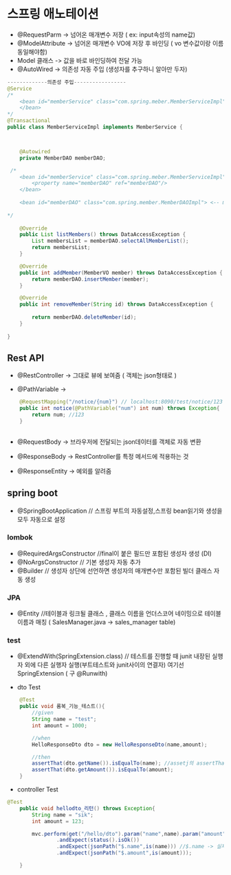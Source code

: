 # 스프링 애노테이션

- @RequestParm -> 넘어온 매개변수 저장 ( ex: input속성의 name값)
- @ModelAttribute -> 넘어온 매개변수 VO에 저장 후 바인딩 ( vo 변수값이랑 이름 동일해야함)
- Model 클래스 -> 값을 바로 바인딩하여 전달 가능
- @AutoWired -> 의존성 자동 주입 (생성자를 추구하니 알아만 두자)
```java
-------------의존성 주입-----------------
@Service
/*
	<bean id="memberService" class="com.spring.meber.MemberServiceImpl">
	</bean>
*/
@Transactional
public class MemberServiceImpl implements MemberService {



	@Autowired
	private MemberDAO memberDAO;

 /*
	<bean id="memberService" class="com.spring.meber.MemberServiceImpl">
		<property name="memberDAO" ref="memberDAO"/>
	</bean>
	
	<bean id="memberDAO" class="com.spring.member.MemberDAOImpl"> <-- memberDAOImpl에서 이미 생성 됨
	
*/ 
	
	@Override
	public List listMembers() throws DataAccessException {
		List membersList = memberDAO.selectAllMemberList();
		return membersList;
	}

	@Override
	public int addMember(MemberVO member) throws DataAccessException {
		return memberDAO.insertMember(member);
	}

	@Override
	public int removeMember(String id) throws DataAccessException {
		
		return memberDAO.deleteMember(id);
	}
	
}

```

## Rest API

- @RestController -> 그대로 뷰에 보여줌 ( 객체는 json형태로 )

- @PathVariable -> 
```java
	@RequestMapping("/notice/{num}") // localhost:8090/test/notice/123
 	public int notice(@PathVariable("num") int num) throws Exception{
		return num; //123 
	}
	
```

- @RequestBody -> 브라우저에 전달되는 json데이터를 객체로 자동 변환

- @ResponseBody -> RestController를 특정 메서드에 적용하는 것

- @ResponseEntity -> 예외를 알려줌



## spring boot

- @SpringBootApplication // 스프링 부트의 자동설정,스프링 bean읽기와 생성을 모두 자동으로 설정

### lombok

- @RequiredArgsConstructor //final이 붙은 필드만 포함된 생성자 생성 (DI)
- @NoArgsConstructor // 기본 생성자 자동 추가
- @Builder // 생성자 상단에 선언하면 생성자의 매개변수만 포함된 빌더 클래스 자동 생성

### JPA

- @Entity //테이블과 링크될 클래스 , 클래스 이름을 언더스코어 네이밍으로 테이블 이름과 매칭 ( SalesManager.java -> sales_manager table)


### test

- @ExtendWith(SpringExtension.class) // 테스트를 진행할 때 junit 내장된 실행자 외에 다른 실행자 실행(부트테스트와 junit사이의 연결자) 여기선 SpringExtension ( 구 @Runwith)



- dto Test

```java
    @Test
    public void 롬복_기능_테스트(){
        //given
        String name = "test";
        int amount = 1000;

        //when
        HelloResponseDto dto = new HelloResponseDto(name,amount);

        //then
        assertThat(dto.getName()).isEqualTo(name); //assetj의 assertThat사용 이유 ( 자동완성 명확 , 추가 라이브러리 설치 x)
        assertThat(dto.getAmount()).isEqualTo(amount);
    }


```


- controller Test

```java
@Test
    public void hellodto_리턴() throws Exception{
        String name = "sik";
        int amount = 123;

        mvc.perform(get("/hello/dto").param("name",name).param("amount",String.valueOf(amount))) //param의 값은 string만 허용(문자열로 변경)
                .andExpect(status().isOk())
                .andExpect(jsonPath("$.name",is(name))) //$.name -> 실제 dto의 필드명 명시
                .andExpect(jsonPath("$.amount",is(amount)));

    }

```